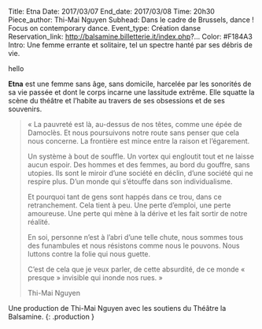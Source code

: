 Title: Etna
Date: 2017/03/07
End_date: 2017/03/08
Time: 20h30
Piece_author: Thi-Mai Nguyen
Subhead: Dans le cadre de Brussels, dance ! Focus on contemporary dance.
Event_type: Création danse
Reservation_link: http://balsamine.billetterie.it/index.php?...
Color: #F184A3
Intro: Une femme errante et solitaire, tel un spectre hanté par ses débris de vie.


hello

**Etna** est une femme sans âge, sans domicile, harcelée par les sonorités de sa vie passée et dont le corps incarne une lassitude extrême. Elle squatte la scène du théâtre et l’habite au travers de ses obsessions et de ses souvenirs.

> « La pauvreté est là, au-dessus de nos têtes, comme une épée de Damoclès. Et nous poursuivons notre route sans penser que cela nous concerne. La frontière est mince entre la raison et l’égarement.
> 
> Un système à bout de souffle. Un vortex qui engloutit tout et ne laisse aucun espoir. Des hommes et des femmes, au bord du gouffre, sans utopies. Ils sont le miroir d’une société en déclin, d’une société qui ne respire plus. D’un monde qui s’étouffe dans son individualisme.
> 
> Et pourquoi tant de gens sont happés dans ce trou, dans ce retranchement. Cela tient à peu. Une perte d’emploi, une perte amoureuse. Une perte qui mène à la dérive et les fait sortir de notre réalité.
>
> En soi, personne n’est à l’abri d’une telle chute, nous sommes tous des funambules et nous résistons comme nous le pouvons. Nous luttons contre la folie qui nous guette.
>
> C’est de cela que je veux parler, de cette absurdité, de ce monde « presque » invisible qui inonde nos rues. »
> 
> <footer>Thi-Mai Nguyen</footer>

Une production de Thi-Mai Nguyen avec les soutiens du Théâtre la Balsamine.
{: .production }
